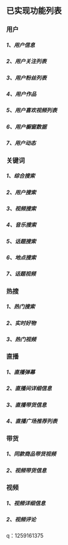 ## 已实现功能列表

### 用户
##### 1、用户信息
##### 2、用户关注列表
##### 3、用户粉丝列表
##### 4、用户作品
##### 5、用户喜欢视频列表
##### 6、用户橱窗数据
##### 7、用户动态

### 关键词
##### 1、综合搜索
##### 2、用户搜索
##### 3、视频搜索
##### 4、音乐搜索
##### 5、话题搜索
##### 6、地点搜索
##### 7、话题视频


### 热搜
##### 1、热门搜索
##### 2、实时好物
##### 3、热门视频


### 直播
##### 1、直播弹幕
##### 2、直播间详细信息
##### 3、直播带货信息
##### 4、直播广场推荐列表


### 带货
##### 1、同款商品带货视频
##### 2、视频带货信息


### 视频
##### 1、视频详细信息
##### 2、视频评论



q：1259161375
